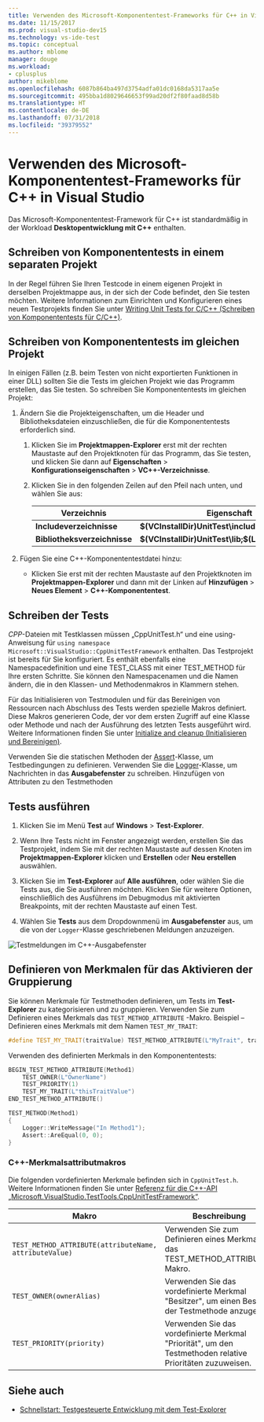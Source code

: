 ```yaml
---
title: Verwenden des Microsoft-Komponententest-Frameworks für C++ in Visual Studio
ms.date: 11/15/2017
ms.prod: visual-studio-dev15
ms.technology: vs-ide-test
ms.topic: conceptual
ms.author: mblome
manager: douge
ms.workload:
- cplusplus
author: mikeblome
ms.openlocfilehash: 6087b864ba497d3754adfa01dc0168da5317aa5e
ms.sourcegitcommit: 495bba1d8029646653f99ad20df2f80faad8d58b
ms.translationtype: HT
ms.contentlocale: de-DE
ms.lasthandoff: 07/31/2018
ms.locfileid: "39379552"
---
```

# <a name="use-the-microsoft-unit-testing-framework-for-c-in-visual-studio"></a>Verwenden des Microsoft-Komponententest-Frameworks für C++ in Visual Studio

Das Microsoft-Komponententest-Framework für C++ ist standardmäßig in der Workload **Desktopentwicklung mit C++** enthalten.

##  <a name="separate_project"></a> Schreiben von Komponententests in einem separaten Projekt

In der Regel führen Sie Ihren Testcode in einem eigenen Projekt in derselben Projektmappe aus, in der sich der Code befindet, den Sie testen möchten. Weitere Informationen zum Einrichten und Konfigurieren eines neuen Testprojekts finden Sie unter [Writing Unit Tests for C/C++ (Schreiben von Komponententests für C/C++)](writing-unit-tests-for-c-cpp.md).

##  <a name="same_project"></a> Schreiben von Komponententests im gleichen Projekt

In einigen Fällen (z.B. beim Testen von nicht exportierten Funktionen in einer DLL) sollten Sie die Tests im gleichen Projekt wie das Programm erstellen, das Sie testen. So schreiben Sie Komponententests im gleichen Projekt:

1.  Ändern Sie die Projekteigenschaften, um die Header und Bibliotheksdateien einzuschließen, die für die Komponententests erforderlich sind.

    1.  Klicken Sie im **Projektmappen-Explorer** erst mit der rechten Maustaste auf den Projektknoten für das Programm, das Sie testen, und klicken Sie dann auf **Eigenschaften** > **Konfigurationseigenschaften** > **VC++-Verzeichnisse**.

    3.  Klicken Sie in den folgenden Zeilen auf den Pfeil nach unten, und wählen Sie **<Edit>** aus:

        |Verzeichnis|Eigenschaft|
        |-|-|
        |**Includeverzeichnisse**|**$(VCInstallDir)UnitTest\include;$(IncludePath)**|
        |**Bibliotheksverzeichnisse**|**$(VCInstallDir)UnitTest\lib;$(LibraryPath)**|

2.  Fügen Sie eine C++-Komponententestdatei hinzu:

    -   Klicken Sie erst mit der rechten Maustaste auf den Projektknoten im **Projektmappen-Explorer** und dann mit der Linken auf **Hinzufügen** > **Neues Element** > **C++-Komponententest**.

## <a name="write-the-tests"></a>Schreiben der Tests

*CPP*-Dateien mit Testklassen müssen „CppUnitTest.h“ und eine using-Anweisung für `using namespace Microsoft::VisualStudio::CppUnitTestFramework` enthalten. Das Testprojekt ist bereits für Sie konfiguriert. Es enthält ebenfalls eine Namespacedefinition und eine TEST_CLASS mit einer TEST_METHOD für Ihre ersten Schritte. Sie können den Namespacenamen und die Namen ändern, die in den Klassen- und Methodenmakros in Klammern stehen.

Für das Initialisieren von Testmodulen und für das Bereinigen von Ressourcen nach Abschluss des Tests werden spezielle Makros definiert. Diese Makros generieren Code, der vor dem ersten Zugriff auf eine Klasse oder Methode und nach der Ausführung des letzten Tests ausgeführt wird. Weitere Informationen finden Sie unter [Initialize and cleanup (Initialisieren und Bereinigen)](microsoft-visualstudio-testtools-cppunittestframework-api-reference.md#Initialize_and_cleanup).

Verwenden Sie die statischen Methoden der [Assert](microsoft-visualstudio-testtools-cppunittestframework-api-reference.md#general_asserts)-Klasse, um Testbedingungen zu definieren. Verwenden Sie die [Logger](microsoft-visualstudio-testtools-cppunittestframework-api-reference.md#logger)-Klasse, um Nachrichten in das **Ausgabefenster** zu schreiben. Hinzufügen von Attributen zu den Testmethoden

## <a name="run-the-tests"></a>Tests ausführen

1.  Klicken Sie im Menü **Test** auf **Windows** > **Test-Explorer**.
2. Wenn Ihre Tests nicht im Fenster angezeigt werden, erstellen Sie das Testprojekt, indem Sie mit der rechten Maustaste auf dessen Knoten im **Projektmappen-Explorer** klicken und **Erstellen** oder **Neu erstellen** auswählen.

2.  Klicken Sie im **Test-Explorer** auf **Alle ausführen**, oder wählen Sie die Tests aus, die Sie ausführen möchten. Klicken Sie für weitere Optionen, einschließlich des Ausführens im Debugmodus mit aktivierten Breakpoints, mit der rechten Maustaste auf einen Test.
3. Wählen Sie **Tests** aus dem Dropdownmenü im **Ausgabefenster** aus, um die von der `Logger`-Klasse geschriebenen Meldungen anzuzeigen.

  ![Testmeldungen im C++-Ausgabefenster](media/cpp-test-output-window.png)

## <a name="define-traits-to-enable-grouping"></a>Definieren von Merkmalen für das Aktivieren der Gruppierung

Sie können Merkmale für Testmethoden definieren, um Tests im **Test-Explorer** zu kategorisieren und zu gruppieren. Verwenden Sie zum Definieren eines Merkmals das `TEST_METHOD_ATTRIBUTE` -Makro. Beispiel – Definieren eines Merkmals mit dem Namen `TEST_MY_TRAIT`:

```cpp
#define TEST_MY_TRAIT(traitValue) TEST_METHOD_ATTRIBUTE(L"MyTrait", traitValue)
```

 Verwenden des definierten Merkmals in den Komponententests:

```cpp
BEGIN_TEST_METHOD_ATTRIBUTE(Method1)
    TEST_OWNER(L"OwnerName")
    TEST_PRIORITY(1)
    TEST_MY_TRAIT(L"thisTraitValue")
END_TEST_METHOD_ATTRIBUTE()

TEST_METHOD(Method1)
{
    Logger::WriteMessage("In Method1");
    Assert::AreEqual(0, 0);
}
```

### <a name="c-trait-attribute-macros"></a>C++-Merkmalsattributmakros

Die folgenden vordefinierten Merkmale befinden sich in `CppUnitTest.h`. Weitere Informationen finden Sie unter [Referenz für die C++-API „Microsoft.VisualStudio.TestTools.CppUnitTestFramework“](microsoft-visualstudio-testtools-cppunittestframework-api-reference.md).

|Makro|Beschreibung |
|-----------|-----------------|
|`TEST_METHOD_ATTRIBUTE(attributeName, attributeValue)`|Verwenden Sie zum Definieren eines Merkmals das TEST_METHOD_ATTRIBUTE-Makro.|
|`TEST_OWNER(ownerAlias)`|Verwenden Sie das vordefinierte Merkmal "Besitzer", um einen Besitzer der Testmethode anzugeben.|
|`TEST_PRIORITY(priority)`|Verwenden Sie das vordefinierte Merkmal "Priorität", um den Testmethoden relative Prioritäten zuzuweisen.|

## <a name="see-also"></a>Siehe auch

- [Schnellstart: Testgesteuerte Entwicklung mit dem Test-Explorer](../test/quick-start-test-driven-development-with-test-explorer.md)

